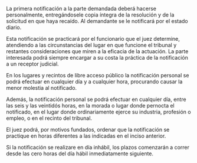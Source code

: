 La primera notificación a la parte demandada deberá hacerse personalmente, entregándosele copia íntegra de la resolución y de la solicitud en que haya recaído. Al demandante se le notificará por el estado diario.

Esta notificación se practicará por el funcionario que el juez determine, atendiendo a las circunstancias del lugar en que funcione el tribunal y restantes consideraciones que miren a la eficacia de la actuación. La parte interesada podrá siempre encargar a su costa la práctica de la notificación a un receptor judicial.

En los lugares y recintos de libre acceso público la notificación personal se podrá efectuar en cualquier día y a cualquier hora, procurando causar la menor molestia al notificado.

Además, la notificación personal se podrá efectuar en cualquier día, entre las seis y las veintidós horas, en la morada o lugar donde pernocta el notificado, en el lugar donde ordinariamente ejerce su industria, profesión o empleo, o en el recinto del tribunal.

El juez podrá, por motivos fundados, ordenar que la notificación se practique en horas diferentes a las indicadas en el inciso anterior.

Si la notificación se realizare en día inhábil, los plazos comenzarán a correr desde las cero horas del día hábil inmediatamente siguiente.